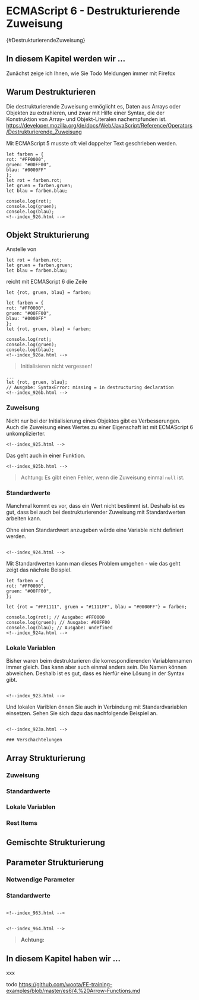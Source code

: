 # ECMAScript 6 - Destrukturierende Zuweisung
[](#){#DestrukturierendeZuweisung}


## In diesem Kapitel werden wir …
Zunächst zeige ich Ihnen, wie Sie 
Todo Meldungen immer mit Firefox

## Warum Destrukturieren



Die destrukturierende Zuweisung ermöglicht es, Daten aus Arrays oder Objekten 
zu extrahieren, und zwar mit Hilfe einer Syntax, die der Konstruktion von 
Array- und Objekt-Literalen nachempfunden ist.
https://developer.mozilla.org/de/docs/Web/JavaScript/Reference/Operators/Destrukturierende_Zuweisung

Mit ECMAScript 5 musste oft viel doppelter Text geschrieben werden.

```
let farben = { 
rot: "#FF0000",
gruen: "#00FF00",
blau: "#0000FF"
};
let rot = farben.rot;
let gruen = farben.gruen;
let blau = farben.blau;

console.log(rot);
console.log(gruen);
console.log(blau);
<!--index_926.html -->
```

## Objekt Strukturierung

Anstelle von 

```
let rot = farben.rot;
let gruen = farben.gruen;
let blau = farben.blau;
```

reicht mit ECMAScript 6 die Zeile

```
let {rot, gruen, blau} = farben;
```

```
let farben = { 
rot: "#FF0000",
gruen: "#00FF00",
blau: "#0000FF"
};
let {rot, gruen, blau} = farben;

console.log(rot);
console.log(gruen);
console.log(blau);
<!--index_926a.html -->
```


> Initialisieren nicht vergessen!

```
...
let {rot, gruen, blau}; 
// Ausgabe: SyntaxError: missing = in destructuring declaration
<!--index_926b.html -->
```

### Zuweisung

Nicht nur bei der Initialisierung eines Objektes gibt es Verbesserungen. Auch 
die Zuweisung eines Wertes zu einer Eigenschaft ist mit 
ECMAScript 6 unkomplizierter. 

```
<!--index_925.html -->
```

Das geht auch in einer Funktion.

```
<!--index_925b.html -->
```

> Achtung: Es gibt einen Fehler, wenn die Zuweisung einmal `null` ist.

### Standardwerte

Manchmal kommt es vor, dass ein Wert nicht bestimmt ist. Deshalb ist es gut, 
dass bei auch bei destrukturierender Zuweisung mit Standardwerten arbeiten kann. 

Ohne einen Standardwert anzugeben würde eine Variable nicht definiert werden.

```

<!--index_924.html -->
```

Mit Standardwerten kann man dieses Problem umgehen - wie das geht zeigt das 
nächste Beispiel.

```
let farben = { 
rot: "#FF0000",
gruen: "#00FF00",
};

let {rot = "#FF1111", gruen = "#1111FF", blau = "#0000FF"} = farben;

console.log(rot); // Ausgabe: #FF0000
console.log(gruen); // Ausgabe: #00FF00
console.log(blau); // Ausgabe: undefined
<!--index_924a.html -->
```


### Lokale Variablen

Bisher waren beim destrukturieren die korrespondierenden 
Variablennamen immer gleich. Das kann aber auch einmal anders sein. Die 
Namen können abweichen. Deshalb ist es gut, dass es hierfür eine Lösung in der 
Syntax gibt.


```

<!--index_923.html -->
```

Und lokalen Variblen önnen Sie auch in Verbindung mit Standardvariablen 
einsetzen. Sehen Sie sich dazu das nachfolgende Beispiel an.


```

<!--index_923a.html -->

### Verschachtelungen

```

<!--index_922.html -->

## Array Strukturierung
### Zuweisung
### Standardwerte
### Lokale Variablen
### Rest Items
## Gemischte Strukturierung
## Parameter Strukturierung
### Notwendige Parameter
### Standardwerte



```

<!--index_963.html -->
```



```

<!--index_964.html -->
```




> **Achtung:**


## In diesem Kapitel haben wir ...

xxx

[^1]: https://de.wikipedia.org/w/index.php?title=Interpreter&oldid=182588640 (https://bit.ly/2GT9nQS)

todo https://github.com/woota/FE-training-examples/blob/master/es6/4.%20Arrow-Functions.md